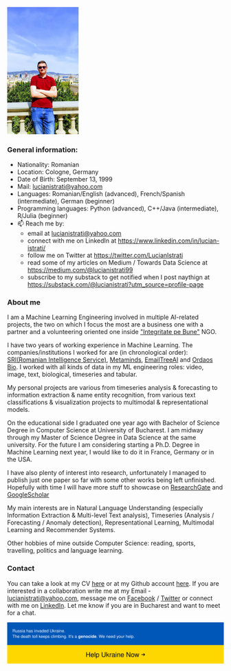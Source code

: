 <!-- ## Lucian Istrati - ML Engineer and AI Enthusiast-->

<img src="images/profile.jpg" width="33%" height="33%">

### General information:

- Nationality: Romanian
- Location: Cologne, Germany
- Date of Birth: September 13, 1999
- Mail:  lucianistrati@yahoo.com
- Languages: Romanian/English (advanced), French/Spanish (intermediate), German (beginner)
- Programming languages: Python (advanced), C++/Java (intermediate), R/Julia (beginner)
- 📫 Reach me by: 
  - email at lucianistrati@yahoo.com 
  - connect with me on LinkedIn at https://www.linkedin.com/in/lucian-istrati/
  - follow me on Twitter at https://twitter.com/LucianIstrati
  - read some of my articles on Medium / Towards Data Science at https://medium.com/@lucianistrati99
  - subscribe to my substack to get notified when I post naythign at https://substack.com/@lucianistrati?utm_source=profile-page
  

### About me

I am a Machine Learning Engineering involved in multiple AI-related projects, the two on which I focus the most are a business one with a partner and a volunteering oriented one inside ["Integritate pe Bune"](https://integritatepebune.ro/) NGO.

I have two years of working experience in Machine Learning. The companies/institutions I worked for are (in chronological order): [SRI(Romanian Intelligence Service)](https://www.sri.ro/), [Metaminds](https://www.metaminds.com/), [EmailTreeAI](https://emailtree.ai/) and [Ordaos Bio](https://ordaos.bio/). I worked with all kinds of data in my ML engineering roles: video, image, text, biological, timeseries and tabular.

My personal projects are various from timeseries analysis & forecasting to information extraction & name entity recognition, from various text classifications & visualization projects to multimodal & representational models.

On the educational side I graduated one year ago with Bachelor of Science Degree in Computer Science at University of Bucharest. I am midway through my Master of Science Degree in Data Science at the same university. For the future I am considering starting a Ph.D. Degree in Machine Learning next year, I would like to do it in France, Germany or in the USA.

I have also plenty of interest into research, unfortunately I managed to publish just one paper so far with some other works being left unfinished. Hopefully with time I will have more stuff to showcase on [ResearchGate](https://www.researchgate.net/profile/Lucian-Istrati-2) and [GoogleScholar](https://scholar.google.com/citations?view_op=list_works&hl=en&hl=en&user=us0728YAAAAJ&citft=1&citft=2&citft=3&email_for_op=lucian.istrati%40my.fmi.unibuc.ro)

My main interests are in Natural Language Understanding (especially Information Extraction & Multi-level Text analysis), Timeseries (Analysis / Forecasting / Anomaly detection), Representational Learning, Multimodal Learning and Recommender Systems.

Other hobbies of mine outside Computer Science: reading, sports, travelling, politics and language learning.

### Contact

You can take a look at my CV <a href="static/CV_NOV_2023.pdf" target="_blank">here</a> or at my Github account <a href="https://github.com/lucianistrati" target="_blank">here</a>. If you are interested in a collaboration write me at my Email - lucianistrati@yahoo.com, message me on [Facebook](https://www.facebook.com/istrati.lucian/) / [Twitter](https://twitter.com/LucianIstrati) or connect with me on [LinkedIn](https://www.linkedin.com/in/lucian-istrati/). Let me know if you are in Bucharest and want to meet for a chat.

[![Stand With Ukraine](https://raw.githubusercontent.com/vshymanskyy/StandWithUkraine/main/banner2-direct.svg)](https://stand-with-ukraine.pp.ua)
